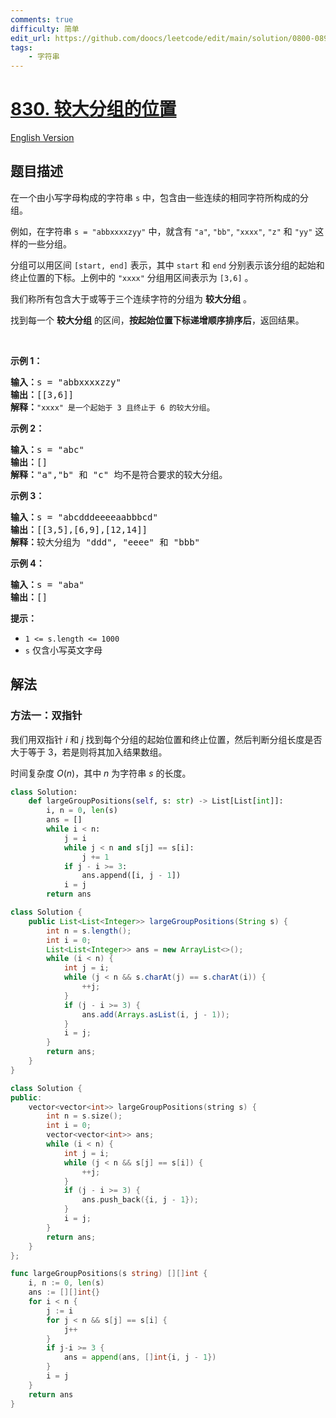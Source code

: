 ```yaml
---
comments: true
difficulty: 简单
edit_url: https://github.com/doocs/leetcode/edit/main/solution/0800-0899/0830.Positions%20of%20Large%20Groups/README.md
tags:
    - 字符串
---
```


<!-- problem:start -->

# [830. 较大分组的位置](https://leetcode.cn/problems/positions-of-large-groups)

[English Version](/solution/0800-0899/0830.Positions%20of%20Large%20Groups/README_EN.md)

## 题目描述

<!-- description:start -->

<p>在一个由小写字母构成的字符串 <code>s</code> 中，包含由一些连续的相同字符所构成的分组。</p>

<p>例如，在字符串 <code>s = "abbxxxxzyy"</code> 中，就含有 <code>"a"</code>, <code>"bb"</code>, <code>"xxxx"</code>, <code>"z"</code> 和 <code>"yy"</code> 这样的一些分组。</p>

<p>分组可以用区间 <code>[start, end]</code> 表示，其中 <code>start</code> 和 <code>end</code> 分别表示该分组的起始和终止位置的下标。上例中的 <code>"xxxx"</code> 分组用区间表示为 <code>[3,6]</code> 。</p>

<p>我们称所有包含大于或等于三个连续字符的分组为 <strong>较大分组</strong> 。</p>

<p>找到每一个 <strong>较大分组</strong> 的区间，<strong>按起始位置下标递增顺序排序后</strong>，返回结果。</p>

<p> </p>

<p><strong>示例 1：</strong></p>

<pre>
<strong>输入：</strong>s = "abbxxxxzzy"
<strong>输出：</strong>[[3,6]]
<strong>解释</strong><strong>：</strong><code>"xxxx" 是一个起始于 3 且终止于 6 的较大分组</code>。
</pre>

<p><strong>示例 2：</strong></p>

<pre>
<strong>输入：</strong>s = "abc"
<strong>输出：</strong>[]
<strong>解释：</strong>"a","b" 和 "c" 均不是符合要求的较大分组。
</pre>

<p><strong>示例 3：</strong></p>

<pre>
<strong>输入：</strong>s = "abcdddeeeeaabbbcd"
<strong>输出：</strong>[[3,5],[6,9],[12,14]]
<strong>解释：</strong>较大分组为 "ddd", "eeee" 和 "bbb"</pre>

<p><strong>示例 4：</strong></p>

<pre>
<strong>输入：</strong>s = "aba"
<strong>输出：</strong>[]
</pre>

<p><strong>提示：</strong></p>

<ul>
	<li><code>1 <= s.length <= 1000</code></li>
	<li><code>s</code> 仅含小写英文字母</li>
</ul>

<!-- description:end -->

## 解法

<!-- solution:start -->

### 方法一：双指针

我们用双指针 $i$ 和 $j$ 找到每个分组的起始位置和终止位置，然后判断分组长度是否大于等于 $3$，若是则将其加入结果数组。

时间复杂度 $O(n)$，其中 $n$ 为字符串 $s$ 的长度。

<!-- tabs:start -->

```python
class Solution:
    def largeGroupPositions(self, s: str) -> List[List[int]]:
        i, n = 0, len(s)
        ans = []
        while i < n:
            j = i
            while j < n and s[j] == s[i]:
                j += 1
            if j - i >= 3:
                ans.append([i, j - 1])
            i = j
        return ans
```

```java
class Solution {
    public List<List<Integer>> largeGroupPositions(String s) {
        int n = s.length();
        int i = 0;
        List<List<Integer>> ans = new ArrayList<>();
        while (i < n) {
            int j = i;
            while (j < n && s.charAt(j) == s.charAt(i)) {
                ++j;
            }
            if (j - i >= 3) {
                ans.add(Arrays.asList(i, j - 1));
            }
            i = j;
        }
        return ans;
    }
}
```

```cpp
class Solution {
public:
    vector<vector<int>> largeGroupPositions(string s) {
        int n = s.size();
        int i = 0;
        vector<vector<int>> ans;
        while (i < n) {
            int j = i;
            while (j < n && s[j] == s[i]) {
                ++j;
            }
            if (j - i >= 3) {
                ans.push_back({i, j - 1});
            }
            i = j;
        }
        return ans;
    }
};
```

```go
func largeGroupPositions(s string) [][]int {
	i, n := 0, len(s)
	ans := [][]int{}
	for i < n {
		j := i
		for j < n && s[j] == s[i] {
			j++
		}
		if j-i >= 3 {
			ans = append(ans, []int{i, j - 1})
		}
		i = j
	}
	return ans
}
```

<!-- tabs:end -->

<!-- solution:end -->

<!-- problem:end -->
